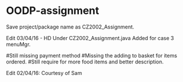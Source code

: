 # OODP-assignment
Save project/package name as CZ2002_Assignment.



Edit 03/04/16 - HD
Under CZ2002_Assignment.java
  Added for case 3 menuMgr.
  
#Still missing payment method
#Missing the adding to basket for items ordered.
#Still require for more food items and better description.



Edit 02/04/16: Courtesy of Sam

